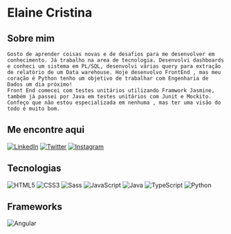 # Elaine Cristina

## Sobre mim
    Gosto de aprender coisas novas e de desafios para me desenvolver em conhecimento. Já trabalho na area de tecnologia. Desenvolvi dashboards e conheci um sistema em PL/SQL, desenvolvi várias query para extração de relatório de um Data warehouse. Hoje desenvolvo FrontEnd , mas meu coração é Python tenho um objetivo de trabalhar com Engenharia de Dados um dia próximo!
    Front End comecei com testes unitários utilizando Framwork Jasmine, também já passei por Java em testes unitários com Junit e Mockito. Confeço que não estou especializada em nenhuma , mas ter uma visão do todo é muito bom.
## Me encontre aqui
[![LinkedIn](https://img.shields.io/badge/LinkedIn-000?style=for-the-badge&logo=linkedin&logoColor=0E76A8)](https://www.linkedin.com/in/elainecristinagalindocarminhola/)
[![Twitter](https://img.shields.io/badge/Twitter-000?style=for-the-badge&logo=twitter)](https://twitter.com/@ElaineCGCarmi)
[![Instagram](https://img.shields.io/badge/Instagram-000?style=for-the-badge&logo=instagram)](https://www.instagram.com/elaine_cristina_gc/)



## Tecnologias
![HTML5](https://img.shields.io/badge/HTML5-000?style=for-the-badge&logo=html5)
![CSS3](https://img.shields.io/badge/CSS3-000?style=for-the-badge&logo=css3&logoColor=264CE4)
![Sass](https://img.shields.io/badge/Sass-000?style=for-the-badge&logo=sass)
![JavaScript](https://img.shields.io/badge/JavaScript-000?style=for-the-badge&logo=javascript)
![Java](https://img.shields.io/badge/Java-000?style=for-the-badge&logo=java)
![TypeScript](https://img.shields.io/badge/TypeScript-000?style=for-the-badge&logo=typescript)
![Python](https://img.shields.io/badge/Python-000?style=for-the-badge&logo=python)

## Frameworks
![Angular](https://img.shields.io/badge/Angular-000?style=for-the-badge&logo=angular&logoColor=C3002F)

